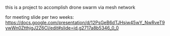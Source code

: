 this is a project to accomplish drone swarm via mesh network

for meeting slide per two weeks: https://docs.google.com/presentation/d/12PsGeB6dTJHsjw45wY_NwRveT9ywWn0ZtthjgJ2Z6CI/edit#slide=id.g2717a8b5346_0_0
